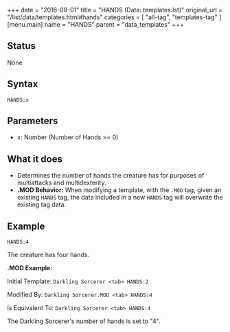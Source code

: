 +++
date = "2016-08-01"
title = "HANDS (Data: templates.lst)"
original_url = "/list/data/templates.html#hands"
categories = [ "all-tag", "templates-tag" ]
[menu.main]
    name = "HANDS"
    parent = "data_templates"
+++

## Status

None

## Syntax

`HANDS:x`

## Parameters

-   x: Number (Number of Hands &gt;= 0)



What it does
------------

-   Determines the number of hands the creature has for purposes of
    multiattacks and multidexterity.
-   **.MOD Behavior:** When modifying a template, with the `.MOD` tag,
    given an existing `HANDS` tag, the data included in a new `HANDS`
    tag will overwrite the existing tag data.

Example
-------

`HANDS:4`

The creature has four hands.

**.MOD Example:**

Initial Template: `Darkling Sorcerer <tab> HANDS:2`

Modified By: `Darkling Sorcerer.MOD <tab> HANDS:4`

Is Equivalent To: `Darkling Sorcerer <tab> HANDS:4`

The Darkling Sorcerer's number of hands is set to "4".

